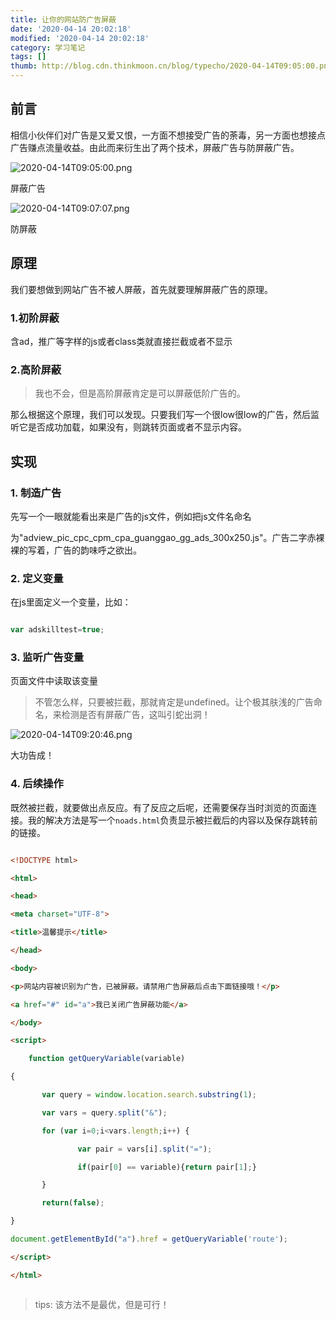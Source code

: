 ```yaml
---
title: 让你的网站防广告屏蔽
date: '2020-04-14 20:02:18'
modified: '2020-04-14 20:02:18'
category: 学习笔记
tags: []
thumb: http://blog.cdn.thinkmoon.cn/blog/typecho/2020-04-14T09:05:00.png
---
```


## 前言
相信小伙伴们对广告是又爱又恨，一方面不想接受广告的荼毒，另一方面也想接点广告赚点流量收益。由此而来衍生出了两个技术，屏蔽广告与防屏蔽广告。

![2020-04-14T09:05:00.png][1]
屏蔽广告

![2020-04-14T09:07:07.png][2]
防屏蔽

## 原理

我们要想做到网站广告不被人屏蔽，首先就要理解屏蔽广告的原理。

### 1.初阶屏蔽

含ad，推广等字样的js或者class类就直接拦截或者不显示

### 2.高阶屏蔽

> 我也不会，但是高阶屏蔽肯定是可以屏蔽低阶广告的。

那么根据这个原理，我们可以发现。只要我们写一个很low很low的广告，然后监听它是否成功加载，如果没有，则跳转页面或者不显示内容。

## 实现

### 1. 制造广告

先写一个一眼就能看出来是广告的js文件，例如把js文件名命名
为"adview_pic_cpc_cpm_cpa_guanggao_gg_ads_300x250.js"。广告二字赤裸裸的写着，广告的韵味呼之欲出。

### 2. 定义变量

在js里面定义一个变量，比如：
```javascript
var adskilltest=true;
```

### 3. 监听广告变量

页面文件中读取该变量

> 不管怎么样，只要被拦截，那就肯定是undefined。让个极其肤浅的广告命名，来检测是否有屏蔽广告，这叫引蛇出洞！

![2020-04-14T09:20:46.png][3]

大功告成！

### 4. 后续操作

既然被拦截，就要做出点反应。有了反应之后呢，还需要保存当时浏览的页面连接。我的解决方法是写一个`noads.html`负责显示被拦截后的内容以及保存跳转前的链接。

```html
<!DOCTYPE html>
<html>
<head>
<meta charset="UTF-8">
<title>温馨提示</title>
</head>
<body>
<p>网站内容被识别为广告，已被屏蔽。请禁用广告屏蔽后点击下面链接哦！</p>
<a href="#" id="a">我已关闭广告屏蔽功能</a>
</body>
<script>
	function getQueryVariable(variable)
{
       var query = window.location.search.substring(1);
       var vars = query.split("&");
       for (var i=0;i<vars.length;i++) {
               var pair = vars[i].split("=");
               if(pair[0] == variable){return pair[1];}
       }
       return(false);
}
document.getElementById("a").href = getQueryVariable('route');
</script>
</html>

```

> tips: 该方法不是最优，但是可行！

  [1]: http://blog.cdn.thinkmoon.cn/blog/typecho/2020-04-14T09:05:00.png
  [2]: http://blog.cdn.thinkmoon.cn/blog/typecho/2020-04-14T09:07:07.png
  [3]: http://blog.cdn.thinkmoon.cn/blog/typecho/2020-04-14T09:20:46.png